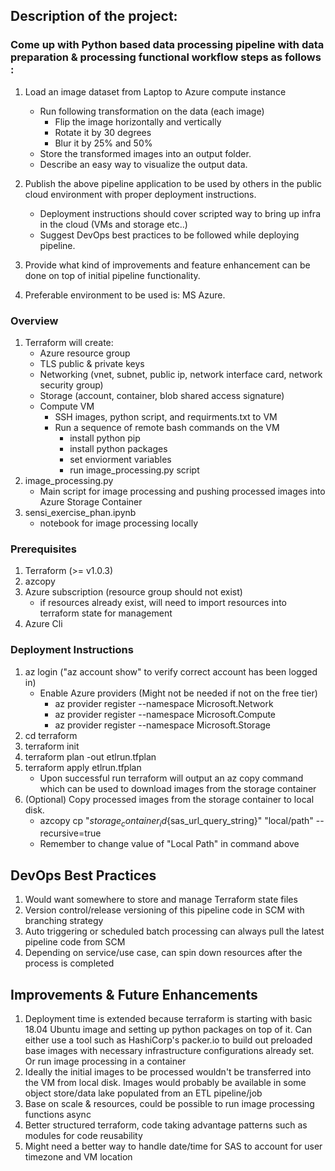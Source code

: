 ## Description of the project:
### Come up with Python based data processing pipeline with data preparation & processing functional workflow steps as follows : 
1. Load an image dataset from Laptop to Azure compute instance
    - Run following transformation on the data (each image)
        - Flip the image horizontally and vertically
        - Rotate it by 30 degrees
        - Blur it by 25% and 50%
    - Store the transformed images into an output folder.
    - Describe an easy way to visualize the output data.
 

2. Publish the above pipeline application to be used by others in the public cloud environment with proper deployment instructions.
    - Deployment instructions should cover scripted way to bring up infra in the cloud (VMs and storage etc..)
    - Suggest DevOps best practices to be followed while deploying pipeline.

3. Provide what kind of improvements and feature enhancement can be done on top of initial pipeline functionality. 

4. Preferable environment to be used is: MS Azure.

### Overview
1. Terraform will create:
    - Azure resource group
    - TLS public & private keys 
    - Networking (vnet, subnet, public ip, network interface card, network security group)
    - Storage (account, container, blob shared access signature)
    - Compute VM
        - SSH images, python script, and requirments.txt to VM
        - Run a sequence of remote bash commands on the VM
            - install python pip
            - install python packages
            - set enviorment variables
            - run image_processing.py script
2. image_processing.py
    - Main script for image processing and pushing processed images into Azure Storage Container
3. sensi_exercise_phan.ipynb
    - notebook for image processing locally

### Prerequisites
1. Terraform (>= v1.0.3)
2. azcopy
3. Azure subscription (resource group should not exist)
    - if resources already exist, will need to import resources into terraform state for management
4. Azure Cli

### Deployment Instructions
1. az login ("az account show" to verify correct account has been logged in)
    - Enable Azure providers (Might not be needed if not on the free tier)
        - az provider register --namespace Microsoft.Network
        - az provider register --namespace Microsoft.Compute
        - az provider register --namespace Microsoft.Storage
2. cd terraform
3. terraform init
4. terraform plan -out etlrun.tfplan
5. terraform apply etlrun.tfplan
    - Upon successful run terraform will output an az copy command which can be used to download images from the storage container
6. (Optional) Copy processed images from the storage container to local disk.
    - azcopy cp "${storage_container_id}${sas_url_query_string}" "local/path" --recursive=true
    - Remember to change value of "Local Path" in command above

## DevOps Best Practices
1. Would want somewhere to store and manage Terraform state files
2. Version control/release versioning of this pipeline code in SCM with branching strategy
3. Auto triggering or scheduled batch processing can always pull the latest pipeline code from SCM
4. Depending on service/use case, can spin down resources after the process is completed

## Improvements & Future Enhancements
1. Deployment time is extended because terraform is starting with basic 18.04 Ubuntu image and setting up python packages on top of it. Can either use a tool such as HashiCorp's packer.io to build out preloaded base images with necessary infrastructure configurations already set. Or run image processing in a container
2. Ideally the initial images to be processed wouldn't be transferred into the VM from local disk. Images would probably be available in some object store/data lake populated from an ETL pipeline/job
3. Base on scale & resources, could be possible to run image processing functions async
4. Better structured terraform, code taking advantage patterns such as modules for code reusability
5. Might need a better way to handle date/time for SAS to account for user timezone and VM location